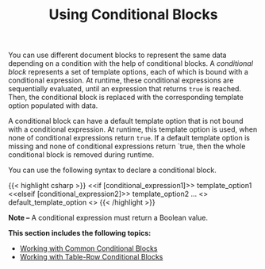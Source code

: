 ﻿---
title: Using Conditional Blocks
description: "Use conditional blocks to represent the same data depending on a condition Java."
type: docs
weight: 40
url: /java/using-conditional-blocks/
---

You can use different document blocks to represent the same data depending on a condition with the help of conditional blocks. A *conditional block* represents a set of template options, each of which is bound with a conditional expression. At runtime, these conditional expressions are sequentially evaluated, until an expression that returns `true` is reached. Then, the conditional block is replaced with the corresponding template option populated with data.

A conditional block can have a default template option that is not bound with a conditional expression. At runtime, this template option is used, when none of conditional expressions return `true`. If a default template option is missing and none of conditional expressions return `true, then the whole conditional block is removed during runtime.

You can use the following syntax to declare a conditional block.

{{< highlight csharp >}}
<<if [conditional_expression1]>>
template_option1
<<elseif [conditional_expression2]>>
template_option2
...
<<else>>
default_template_option
<</if>>
{{< /highlight >}}

**Note –** A conditional expression must return a Boolean value.

**This section includes the following topics:** 

- [Working with Common Conditional Blocks](/words/java/working-with-common-conditional-blocks/)
- [Working with Table-Row Conditional Blocks](/words/java/working-with-table-row-conditional-blocks/)
